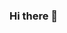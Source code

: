 ### Hi there 👋
<!--
**GiovanniRebaudo/GiovanniRebaudo** is a ✨ _special_ ✨ repository because its `README.md` (this file) appears on your GitHub profile.

I am an Assistant Professor (RtdA) of Statistical Science at the Department of Economics, Social Studies, Applied Mathematics and Statistics (ESOMAS) of the University of Turin.

Links:

- 🔭 [Publications](https://giovannirebaudo.github.io/publications)
- 🌱 [Teaching](https://giovannirebaudo.github.io/teaching)
-->
